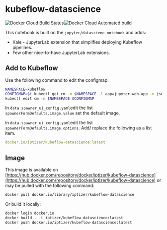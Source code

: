 # kubeflow-datascience

<img alt="Docker Cloud Build Status" src="https://img.shields.io/docker/cloud/build/iptizer/kubeflow-datascience"><img alt="Docker Cloud Automated build" src="https://img.shields.io/docker/cloud/automated/iptizer/kubeflow-datascience">

This notebook is built on the `jupyter/datasciene-notebook` and adds:

* Kale - JupyterLab extension that simplifies deploying Kubeflow pipelines.
* Few other nice-to-have JupyterLab extensions.

## Add to Kubeflow

Use the following command to edit the configmap:

```sh
NAMESPACE=kubeflow
CONFIGMAP=$( kubectl get cm -n $NAMESPACE -l app=jupyter-web-app -o jsonpath="{$.items[0].metadata.name}")
kubectl edit cm -n $NAMESPACE $CONFIGMAP
```

In `data.spawner_ui_config.yaml`edit the list `spawnerFormDefaults.image.value` set the default image.

In `data.spawner_ui_config.yaml`edit the list `spawnerFormDefaults.image.options`. Add/ replace the following as a list item.

```yml
docker.io/iptizer/kubeflow-datascience:latest
```

## Image

This image is available on [https://hub.docker.com/repository/docker/iptizer/kubeflow-datascience](https://hub.docker.com/repository/docker/iptizer/kubeflow-datascience) or may be pulled with the following command:

```sh
docker pull docker.io/library/iptizer/kubeflow-datascience
```

Or build it locally:

```sh
docker login docker.io
docker build . -t iptizer/kubeflow-datascience:latest
docker push docker.io/iptizer/kubeflow-datascience:latest
```